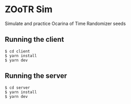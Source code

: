 # ZOoTR Sim

Simulate and practice Ocarina of Time Randomizer seeds

## Running the client

```
$ cd client
$ yarn install
$ yarn dev
```

## Running the server

```
$ cd server
$ yarn install
$ yarn dev
```
